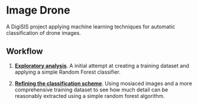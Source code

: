 # Image Drone

A DigiSIS project applying machine learning techniques for automatic classification of drone images.

## Workflow

 1. **[Exploratory analysis](https://nbviewer.jupyter.org/github/JamesSample/image_drone/blob/master/notebooks/drone_ml_image_class.ipynb)**. A initial attempt at creating a training dataset and applying a simple Random Forest classifier.
 
 2. **[Refining the classification scheme](http://nbviewer.jupyter.org/github/JamesSample/image_drone/blob/master/notebooks/drone_ml_janne.ipynb)**. Using mosiaced images and a more comprehensive training dataset to see how much detail can be reasonably extracted using a simple random forest algorithm.
